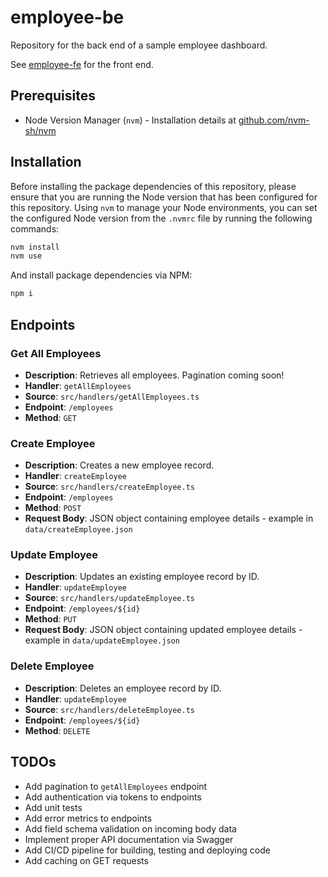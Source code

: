 # employee-be

Repository for the back end of a sample employee dashboard.

See [employee-fe](https://github.com/grims-dev/employee-fe) for the front end.

## Prerequisites

- Node Version Manager (`nvm`) - Installation details at [github.com/nvm-sh/nvm](https://github.com/nvm-sh/nvm)

## Installation

Before installing the package dependencies of this repository, please ensure that you are running the Node version that has been configured for this repository. Using `nvm` to manage your Node environments, you can set the configured Node version from the `.nvmrc` file by running the following commands:

```bash
nvm install
nvm use
```

And install package dependencies via NPM:

```bash
npm i
```

## Endpoints

### Get All Employees

- **Description**: Retrieves all employees. Pagination coming soon!
- **Handler**: `getAllEmployees`
- **Source**: `src/handlers/getAllEmployees.ts`
- **Endpoint**: `/employees`
- **Method**: `GET`

### Create Employee

- **Description**: Creates a new employee record.
- **Handler**: `createEmployee`
- **Source**: `src/handlers/createEmployee.ts`
- **Endpoint**: `/employees`
- **Method**: `POST`
- **Request Body**: JSON object containing employee details - example in `data/createEmployee.json`

### Update Employee

- **Description**: Updates an existing employee record by ID.
- **Handler**: `updateEmployee`
- **Source**: `src/handlers/updateEmployee.ts`
- **Endpoint**: `/employees/${id}`
- **Method**: `PUT`
- **Request Body**: JSON object containing updated employee details - example in `data/updateEmployee.json`

### Delete Employee

- **Description**: Deletes an employee record by ID.
- **Handler**: `updateEmployee`
- **Source**: `src/handlers/deleteEmployee.ts`
- **Endpoint**: `/employees/${id}`
- **Method**: `DELETE`

## TODOs

- Add pagination to `getAllEmployees` endpoint
- Add authentication via tokens to endpoints
- Add unit tests
- Add error metrics to endpoints
- Add field schema validation on incoming body data
- Implement proper API documentation via Swagger
- Add CI/CD pipeline for building, testing and deploying code
- Add caching on GET requests
